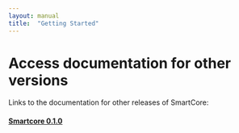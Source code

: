 ```yaml
---
layout: manual
title:  "Getting Started"
---
```


# Access documentation for other versions

Links to the documentation for other releases of SmartCore:

#### [Smartcore 0.1.0](/0.1.0/)
